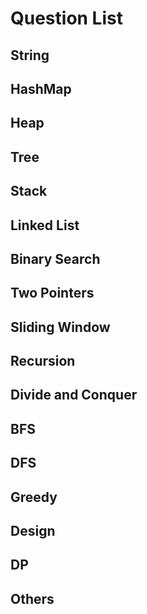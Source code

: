 # Question List
## String
## HashMap
## Heap
## Tree
## Stack
## Linked List
## Binary Search
## Two Pointers
## Sliding Window
## Recursion
## Divide and Conquer
## BFS
## DFS
## Greedy
## Design
## DP
## Others
